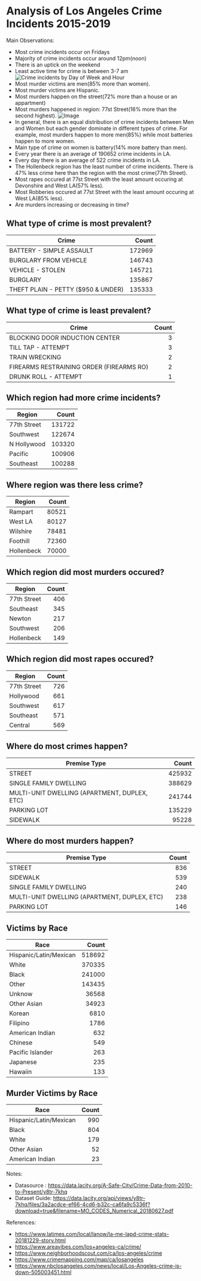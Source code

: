 # Analysis of Los Angeles Crime Incidents 2015-2019

Main Observations:
- Most crime incidents occur on Fridays
- Majority of crime incidents occur around 12pm(noon)
- There is an uptick on the weekend
- Least active time for crime is between 3-7 am
![Crime incidents by Day of Week and Hour](https://github.com/nonoumasy/LA-Crime-Data-2015-2019/blob/master/la_crime.png)
- Most murder victims are men(85% more than women).
- Most murder victims are Hispanic.
- Most murders happen on the street(72% more than a house or an appartment)
- Most murders happened in region: 77st Street(16% more than the second highest).
![Image](http://www.lapdwilshire.com/uploads/3/0/7/1/30711601/6222770.jpg?816)
- In general, there is an equal distribution of crime incidents between Men and Women but each gender dominate in different types of crime. For example, most murders happen to more men(85%) while most batteries happen to more women.
- Main type of crime on women is battery(14% more battery than men).
- Every year there is an average of 190652 crime incidents in LA.
- Every day there is an average of 522 crime incidents in LA.
- The Hollenbeck region has the least number of crime incidents. There is 47% less crime here than the region with the most crime(77th Street).
- Most rapes occured at 77st Street with the least amount occuring at Devonshire and West LA(57% less).
- Most Robberies occured at 77st Street with the least amount occuring at West LA(85% less).
- Are murders increasing or decreasing in time?




What type of crime is most prevalent?
---
|Crime|Count
|---|---:
| BATTERY - SIMPLE ASSAULT           |  172969
| BURGLARY FROM VEHICLE              |  146743
| VEHICLE - STOLEN                   |  145721
| BURGLARY                           |  135867
| THEFT PLAIN - PETTY ($950 & UNDER) |  135333

What type of crime is least prevalent?
---
|Crime|Count
|---|---:
| BLOCKING DOOR INDUCTION CENTER            | 3 
| TILL TAP - ATTEMPT                        | 3 
| TRAIN WRECKING                            | 2 
| FIREARMS RESTRAINING ORDER (FIREARMS RO)  | 2 
| DRUNK ROLL - ATTEMPT                      | 1 

Which region had more crime incidents?
---
|Region|Count
|---|---:
|77th Street   | 131722
|Southwest     | 122674
|N Hollywood   | 103320
|Pacific       | 100906
|Southeast     | 100288

Where region was there less crime?
---
|Region|Count
|---|---:
|Rampart      | 80521
|West LA      | 80127
|Wilshire     | 78481
|Foothill     | 72360
|Hollenbeck   | 70000

Which region did most murders occured?
---
|Region|Count
|---|---:
|77th Street    |406
|Southeast      |345
|Newton         |217
|Southwest      |206
|Hollenbeck     |149

Which region did most rapes occured?
---
|Region|Count
|---|---:
|77th Street    |726
|Hollywood      |661
|Southwest      |617
|Southeast      |571
|Central        |569

Where do most crimes happen?
---
|Premise Type|Count
|---|---:
|STREET                                         | 425932
|SINGLE FAMILY DWELLING                         | 388629
|MULTI-UNIT DWELLING (APARTMENT, DUPLEX, ETC)   | 241744
|PARKING LOT                                    | 135229
|SIDEWALK                                       |  95228

Where do most murders happen?
---
|Premise Type|Count
|---|---:
|STREET                                           | 836
|SIDEWALK                                         | 539
|SINGLE FAMILY DWELLING                           | 240
|MULTI-UNIT DWELLING (APARTMENT, DUPLEX, ETC)     | 238
|PARKING LOT                                      | 146

Victims by Race
---
|Race|Count
|---|---:
|Hispanic/Latin/Mexican   | 518692
|White                    | 370335
|Black                    | 241000
|Other                    | 143435
|Unknow                   | 36568
|Other Asian              | 34923
|Korean                   | 6810
|Filipino                 | 1786
|American Indian          | 632
|Chinese                  | 549
|Pacific Islander         | 263
|Japanese                 | 235
|Hawaiin                  | 133

Murder Victims by Race
---
|Race|Count
|---|---:
|Hispanic/Latin/Mexican  | 990
|Black                   | 804
|White                   | 179
|Other Asian             |  52
|American Indian         |  23



Notes:

- Datasource : https://data.lacity.org/A-Safe-City/Crime-Data-from-2010-to-Present/y8tr-7khq
- Dataset Guide: https://data.lacity.org/api/views/y8tr-7khq/files/3a2acdce-ef66-4cd6-b32c-ca6fa9c5336f?download=true&filename=MO_CODES_Numerical_20180627.pdf


References:
- https://www.latimes.com/local/lanow/la-me-lapd-crime-stats-20181229-story.html
- https://www.areavibes.com/los+angeles-ca/crime/
- https://www.neighborhoodscout.com/ca/los-angeles/crime
- https://www.crimemapping.com/map/ca/losangeles
- https://www.nbclosangeles.com/news/local/Los-Angeles-crime-is-down-505003451.html


